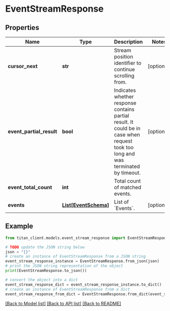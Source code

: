 # EventStreamResponse


## Properties

Name | Type | Description | Notes
------------ | ------------- | ------------- | -------------
**cursor_next** | **str** | Stream position identifier to continue scrolling from. | [optional] 
**event_partial_result** | **bool** | Indicates whether response contains partial result. It could be in case when request took too long and was terminated by timeout. | [optional] 
**event_total_count** | **int** | Total count of matched events. | 
**events** | [**List[EventSchema]**](EventSchema.md) | List of &#x60;Events&#x60;. | [optional] 

## Example

```python
from titan_client.models.event_stream_response import EventStreamResponse

# TODO update the JSON string below
json = "{}"
# create an instance of EventStreamResponse from a JSON string
event_stream_response_instance = EventStreamResponse.from_json(json)
# print the JSON string representation of the object
print(EventStreamResponse.to_json())

# convert the object into a dict
event_stream_response_dict = event_stream_response_instance.to_dict()
# create an instance of EventStreamResponse from a dict
event_stream_response_from_dict = EventStreamResponse.from_dict(event_stream_response_dict)
```
[[Back to Model list]](../README.md#documentation-for-models) [[Back to API list]](../README.md#documentation-for-api-endpoints) [[Back to README]](../README.md)


